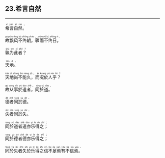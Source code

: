 ## 23.希言自然
---


<ruby><rb> 希言自然。 </rb> <rt> xī  yán  zì  rán 。</rt>
</ruby>

<ruby><rb> 故飘风不终朝，骤雨不终日。 </rb> <rt> gù  piāo  fēng  bù  zhōng  cháo ， zhòu  yǔ  bù  zhōng  rì 。</rt>
</ruby>

<ruby><rb> 孰为此者？ </rb> <rt> shú  wèi  cǐ  zhě ？</rt>
</ruby>

<ruby><rb> 天地。 </rb> <rt> tiān  dì 。</rt>
</ruby>

<ruby><rb> 天地尚不能久，而况於人乎？ </rb> <rt> tiān  dì  shàng  bù  néng  jiǔ ， ér  kuàng  yú  rén  hū ？</rt>
</ruby>

<ruby><rb> 故从事於道者，同於道。 </rb> <rt> gù  cóng  shì  yú  dào  zhě ， tóng  yú  dào 。</rt>
</ruby>

<ruby><rb> 德者同於德。 </rb> <rt> dé  zhě  tóng  yú  dé 。</rt>
</ruby>

<ruby><rb> 失者同於失。 </rb> <rt> shī  zhě  tóng  yú  shī 。</rt>
</ruby>

<ruby><rb> 同於道者道亦乐得之； </rb> <rt> tóng  yú  dào  zhě  dào  yì  lè  de  zhī ；</rt>
</ruby>

<ruby><rb> 同於德者德亦乐得之； </rb> <rt> tóng  yú  dé  zhě  dé  yì  lè  de  zhī ；</rt>
</ruby>

<ruby><rb> 同於失者失於乐得之信不足焉有不信焉。 </rb> <rt> tóng  yú  shī  zhě  shī  yú  lè  de  zhī  xìn  bù  zú  yān  yǒu  bù  xìn  yān 。</rt>
</ruby>

<ruby><rb>   </rb> <rt> </rt>
</ruby>

